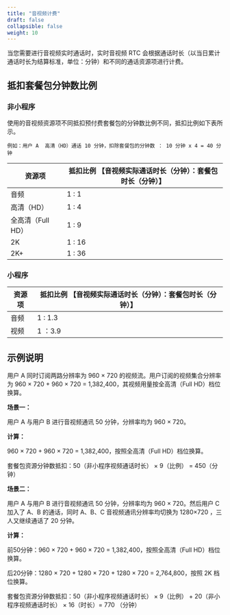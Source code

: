 ```yaml
---
title: "音视频计费"
draft: false
collapsible: false
weight: 10
---
```


当您需要进行音视频实时通话时，实时音视频 RTC 会根据通话时长（以当日累计通话时长为结算标准，单位：分钟）和不同的通话资源项进行计费。

## 抵扣套餐包分钟数比例

### 非小程序

使用的音视频资源项不同抵扣预付费套餐包的分钟数比例不同，抵扣比例如下表所示。

`例如：用户 A  高清（HD）通话 10 分钟，扣除套餐包的分钟数 ： 10 分钟 x 4 = 40 分钟`

| 资源项            | 抵扣比例 【音视频实际通话时长（分钟）：套餐包时长（分钟）】 |
| ----------------- | ----------------------------------------------------------- |
| 音频              | 1 : 1                                                       |
| 高清（HD）        | 1 : 4                                                       |
| 全高清（Full HD） | 1 : 9                                                       |
| 2K                | 1 : 16                                                      |
| 2K+               | 1 : 36                                                      |

### 小程序

| 资源项 | 抵扣比例 【音视频实际通话时长（分钟）：套餐包时长（分钟）】 |
| ------ | ----------------------------------------------------------- |
| 音频   | 1 : 1.3                                                     |
| 视频   | 1 ：3.9                                                     |

## 示例说明

用户 A 同时订阅两路分辨率为 960 × 720 的视频流。用户订阅的视频集合分辨率为 960 × 720 + 960 × 720 = 1,382,400，其视频用量按全高清（Full HD）档位换算。

**场景一：**

用户 A 与用户 B 进行音视频通讯 50 分钟，分辨率均为 960 × 720。

**计算：**

960 × 720 + 960 × 720 = 1,382,400，按照全高清（Full HD）档位换算。

套餐包资源分钟数抵扣：50（非小程序视频通话时长） × 9（比例） = 450（分钟）

**场景二：**

用户 A 与用户 B 进行音视频通讯 50 分钟，分辨率均为 960 × 720。然后用户 C 加入了 A、B 的通话，同时 A、B、C 音视频通讯分辨率均切换为 1280×720 ，三人又继续通话了 20 分钟。

**计算：**

前50分钟：960 × 720 + 960 × 720 = 1,382,400，按照全高清（Full HD）档位换算。

后20分钟：1280 × 720 + 1280 × 720 + 1280 × 720 = 2,764,800，按照 2K 档位换算。

套餐包资源分钟数抵扣：50（非小程序视频通话时长） × 9（比例） + 20（非小程序视频通话时长） × 16（时长）= 770 （分钟）
